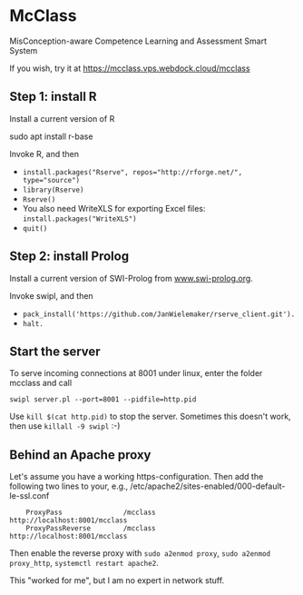 # McClass
MisConception-aware Competence Learning and Assessment Smart System

If you wish, try it at https://mcclass.vps.webdock.cloud/mcclass

## Step 1: install R
Install a current version of R

sudo apt install r-base

Invoke R, and then

* `install.packages("Rserve", repos="http://rforge.net/", type="source")`
* `library(Rserve)`
* `Rserve()`
* You also need WriteXLS for exporting Excel files: `install.packages("WriteXLS")`
* `quit()`

## Step 2: install Prolog
Install a current version of SWI-Prolog from www.swi-prolog.org.

Invoke swipl, and then

* `pack_install('https://github.com/JanWielemaker/rserve_client.git').`
* `halt.`

## Start the server
To serve incoming connections at 8001 under linux, enter the folder mcclass and call 

`swipl server.pl --port=8001 --pidfile=http.pid`

Use `kill $(cat http.pid)` to stop the server. Sometimes this doesn't work, then use `killall -9 swipl` :-)

## Behind an Apache proxy
Let's assume you have a working https-configuration. Then add the following two lines to your, e.g.,
/etc/apache2/sites-enabled/000-default-le-ssl.conf

        ProxyPass               /mcclass        http://localhost:8001/mcclass
        ProxyPassReverse        /mcclass        http://localhost:8001/mcclass

Then enable the reverse proxy with `sudo a2enmod proxy`, `sudo a2enmod proxy_http`, `systemctl restart apache2`.

This "worked for me", but I am no expert in network stuff.

